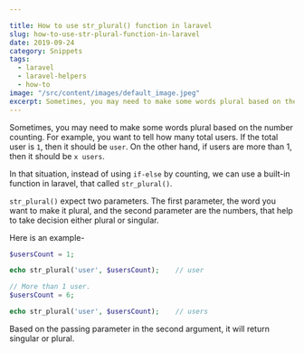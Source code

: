 ```yaml
---

title: How to use str_plural() function in laravel
slug: how-to-use-str-plural-function-in-laravel
date: 2019-09-24
category: Snippets
tags:
  - laravel
  - laravel-helpers
  - how-to
image: "/src/content/images/default_image.jpeg"
excerpt: Sometimes, you may need to make some words plural based on the number counting. For example, you want to tell how many total users. If the total user is `1`, then it should be `user`. On the other hand, if users are more than 1, then it should be `x users`.
---
```


Sometimes, you may need to make some words plural based on the number counting. For example, you want to tell how many total users. If the total user is `1`, then it should be `user`. On the other hand, if users are more than 1, then it should be `x users`.

In that situation, instead of using `if-else` by counting, we can use a built-in function in laravel, that called `str_plural()`.

`str_plural()` expect two parameters. The first parameter, the word you want to make it plural, and the second parameter are the numbers, that help to take decision either plural or singular.

Here is an example-

```php
$usersCount = 1;

echo str_plural('user', $usersCount);    // user

// More than 1 user.
$usersCount = 6;

echo str_plural('user', $usersCount);    // users
```

Based on the passing parameter in the second argument, it will return singular or plural.